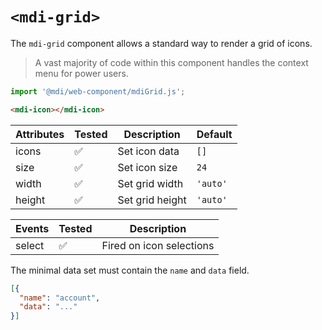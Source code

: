 # `<mdi-grid>`

The `mdi-grid` component allows a standard way to render a grid of icons.

> A vast majority of code within this component handles the context menu for power users.

```typescript
import '@mdi/web-component/mdiGrid.js';
```

```html
<mdi-icon></mdi-icon>
```

| Attributes | Tested   | Description | Default |
| ---------- | -------- | ----------- | ------ |
| icons      | &#x2705; | Set icon data | `[]` |
| size       | &#x2705; | Set icon size | `24` |
| width      | &#x2705; | Set grid width | `'auto'` |
| height     | &#x2705; | Set grid height | `'auto'` |

| Events     | Tested   | Description |
| ---------- | -------- | ----------- |
| select     | &#x2705; | Fired on icon selections |

The minimal data set must contain the `name` and `data` field.

```json
[{
  "name": "account",
  "data": "..."
}]
```